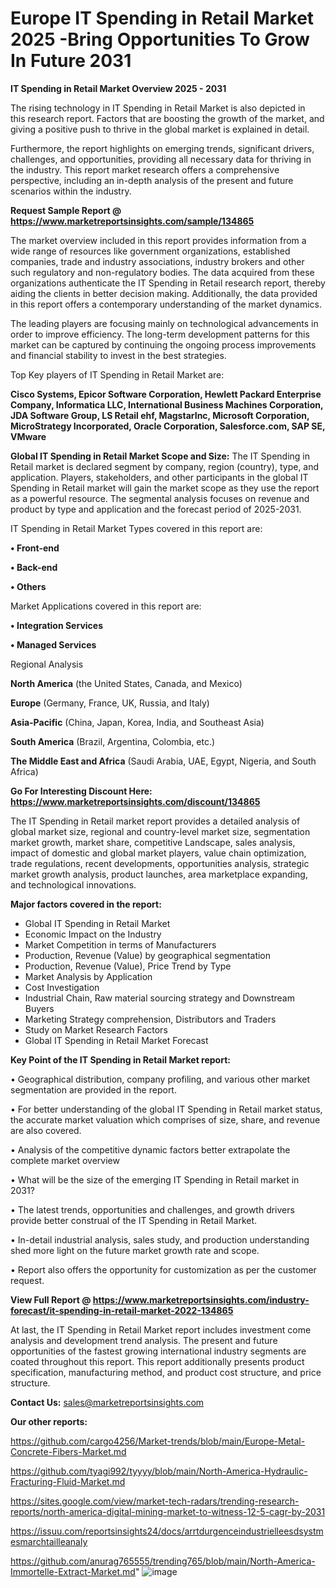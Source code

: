 # Europe IT Spending in Retail Market 2025 -Bring Opportunities To Grow In Future 2031

<Strong> IT Spending in Retail Market Overview 2025 - 2031</strong>

The rising technology in IT Spending in Retail Market is also depicted in this research report. Factors that are boosting the growth of the market, and giving a positive push to thrive in the global market is explained in detail.

Furthermore, the report highlights on emerging trends, significant drivers, challenges, and opportunities, providing all necessary data for thriving in the industry. This report market research offers a comprehensive perspective, including an in-depth analysis of the present and future scenarios within the industry.

<strong>Request Sample Report @ <a href=https://www.marketreportsinsights.com/sample/134865>https://www.marketreportsinsights.com/sample/134865</a></strong>

The market overview included in this report provides information from a wide range of resources like government organizations, established companies, trade and industry associations, industry brokers and other such regulatory and non-regulatory bodies. The data acquired from these organizations authenticate the IT Spending in Retail research report, thereby aiding the clients in better decision making. Additionally, the data provided in this report offers a contemporary understanding of the market dynamics.

The leading players are focusing mainly on technological advancements in order to improve efficiency. The long-term development patterns for this market can be captured by continuing the ongoing process improvements and financial stability to invest in the best strategies.

Top Key players of IT Spending in Retail Market are:

<strong>Cisco Systems, Epicor Software Corporation, Hewlett Packard Enterprise Company, Informatica LLC, International Business Machines Corporation, JDA Software Group, LS Retail ehf, MagstarInc, Microsoft Corporation, MicroStrategy Incorporated, Oracle Corporation, Salesforce.com, SAP SE, VMware</strong>

<strong><b>Global IT Spending in Retail Market Scope and Size:</b></strong>
The IT Spending in Retail market is declared segment by company, region (country), type, and application. Players, stakeholders, and other participants in the global IT Spending in Retail market will gain the market scope as they use the report as a powerful resource. The segmental analysis focuses on revenue and product by type and application and the forecast period of 2025-2031.

IT Spending in Retail Market Types covered in this report are:

<strong>• Front-end

• Back-end

• Others</strong>

Market Applications covered in this report are:

<strong>• Integration Services

• Managed Services</strong> 

Regional Analysis

<strong>North America</strong> (the United States, Canada, and Mexico)

<strong>Europe</strong> (Germany, France, UK, Russia, and Italy)

<strong>Asia-Pacific</strong> (China, Japan, Korea, India, and Southeast Asia)

<strong>South America</strong> (Brazil, Argentina, Colombia, etc.)

<strong>The Middle East and Africa</strong> (Saudi Arabia, UAE, Egypt, Nigeria, and South Africa)

<strong>Go For Interesting Discount Here: <a href=https://www.marketreportsinsights.com/discount/134865>https://www.marketreportsinsights.com/discount/134865</a></strong>

The IT Spending in Retail market report provides a detailed analysis of global market size, regional and country-level market size, segmentation market growth, market share, competitive Landscape, sales analysis, impact of domestic and global market players, value chain optimization, trade regulations, recent developments, opportunities analysis, strategic market growth analysis, product launches, area marketplace expanding, and technological innovations.

<strong><b>Major factors covered in the report:</b></strong>
<ul>
  <li>Global IT Spending in Retail Market </li>
  <li>Economic Impact on the Industry</li>
  <li>Market Competition in terms of Manufacturers</li>
  <li>Production, Revenue (Value) by geographical segmentation</li>
  <li>Production, Revenue (Value), Price Trend by Type</li>
  <li>Market Analysis by Application</li>
  <li>Cost Investigation</li>
  <li>Industrial Chain, Raw material sourcing strategy and Downstream Buyers</li>
  <li>Marketing Strategy comprehension, Distributors and Traders</li>
  <li>Study on Market Research Factors</li>
  <li>Global IT Spending in Retail Market Forecast</li>
</ul>

<strong><b>Key Point of the IT Spending in Retail Market report:</b></strong>

• Geographical distribution, company profiling, and various other market segmentation are provided in the report.

• For better understanding of the global IT Spending in Retail market status, the accurate market valuation which comprises of size, share, and revenue are also covered.

• Analysis of the competitive dynamic factors better extrapolate the complete market overview

• What will be the size of the emerging IT Spending in Retail market in 2031?

• The latest trends, opportunities and challenges, and growth drivers provide better construal of the IT Spending in Retail Market.

• In-detail industrial analysis, sales study, and production understanding shed more light on the future market growth rate and scope.

• Report also offers the opportunity for customization as per the customer request.

<strong><b>View Full Report @ <a href=https://www.marketreportsinsights.com/industry-forecast/it-spending-in-retail-market-2022-134865>https://www.marketreportsinsights.com/industry-forecast/it-spending-in-retail-market-2022-134865</a></b></strong>


At last, the IT Spending in Retail Market report includes investment come analysis and development trend analysis. The present and future opportunities of the fastest growing international industry segments are coated throughout this report. This report additionally presents product specification, manufacturing method, and product cost structure, and price structure.

<strong>Contact Us:</strong>
sales@marketreportsinsights.com

<strong>Our other reports:</strong>

<a href=https://github.com/cargo4256/Market-trends/blob/main/Europe-Metal-Concrete-Fibers-Market.md>https://github.com/cargo4256/Market-trends/blob/main/Europe-Metal-Concrete-Fibers-Market.md</a>

<a href=https://github.com/tyagi992/tyyyy/blob/main/North-America-Hydraulic-Fracturing-Fluid-Market.md>https://github.com/tyagi992/tyyyy/blob/main/North-America-Hydraulic-Fracturing-Fluid-Market.md</a>

<a href=https://sites.google.com/view/market-tech-radars/trending-research-reports/north-america-digital-mining-market-to-witness-12-5-cagr-by-2031>https://sites.google.com/view/market-tech-radars/trending-research-reports/north-america-digital-mining-market-to-witness-12-5-cagr-by-2031</a>

<a href=https://issuu.com/reportsinsights24/docs/arrtdurgenceindustrielleesdsystmesmarchtailleanaly>https://issuu.com/reportsinsights24/docs/arrtdurgenceindustrielleesdsystmesmarchtailleanaly</a>

<a href=https://github.com/anurag765555/trending765/blob/main/North-America-Immortelle-Extract-Market.md>https://github.com/anurag765555/trending765/blob/main/North-America-Immortelle-Extract-Market.md</a>"
![image](https://github.com/user-attachments/assets/4974d7db-9ca5-4dd2-98a6-a9c7519986e6)
